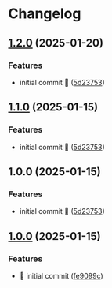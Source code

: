 # Changelog

## [1.2.0](https://github.com/martadams89/webtop-sftp/compare/v1.1.0...v1.2.0) (2025-01-20)

### Features

- initial commit :rocket: ([5d23753](https://github.com/martadams89/webtop-sftp/commit/5d237530902c66b90a04b346a99122eaf27c5bd8))

## [1.1.0](https://github.com/martadams89/webtop-sftp/compare/v1.0.0...v1.1.0) (2025-01-15)

### Features

- initial commit :rocket: ([5d23753](https://github.com/martadams89/webtop-sftp/commit/5d237530902c66b90a04b346a99122eaf27c5bd8))

## 1.0.0 (2025-01-15)

### Features

- initial commit :rocket: ([5d23753](https://github.com/martadams89/webtop-sftp/commit/5d237530902c66b90a04b346a99122eaf27c5bd8))

## [1.0.0](https://github.com/martadams89/webtop-sftp/compare/v1.2.0...v1.3.0) (2025-01-15)

### Features

- :rocket: initial commit ([fe9099c](https://github.com/martadams89/webtop-sftp/commit/fe9099c18cc0188ec884b97b5d2510b3d179ea8e))
